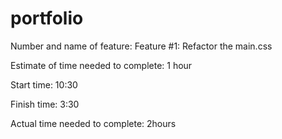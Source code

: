 # portfolio
Number and name of feature: Feature #1: Refactor the main.css

Estimate of time needed to complete: 1 hour

Start time: 10:30

Finish time: 3:30

Actual time needed to complete: 2hours